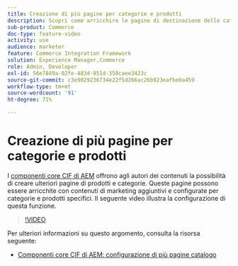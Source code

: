```yaml
---
title: Creazione di più pagine per categorie e prodotti
description: Scopri come arricchire le pagine di destinazione delle categorie e i dettagli dei prodotti con contenuti di marketing mirati.
sub-product: Commerce
doc-type: feature-video
activity: use
audience: marketer
feature: Commerce Integration Framework
solution: Experience Manager,Commerce
role: Admin, Developer
exl-id: 56e7849a-02fe-483d-951d-350caee3423c
source-git-commit: c3e9029236734e22f5d266ac26b923eafbe0a459
workflow-type: tm+mt
source-wordcount: '91'
ht-degree: 71%

---
```


# Creazione di più pagine per categorie e prodotti

I [componenti core CIF di AEM](https://github.com/adobe/aem-core-cif-components) offrono agli autori dei contenuti la possibilità di creare ulteriori pagine di prodotti e categorie. Queste pagine possono essere arricchite con contenuti di marketing aggiuntivi e configurate per categorie e prodotti specifici. Il seguente video illustra la configurazione di questa funzione.

>[!VIDEO](https://video.tv.adobe.com/v/36979/?quality=12&captions=ita)

Per ulteriori informazioni su questo argomento, consulta la risorsa seguente:

- [Componenti core CIF di AEM: configurazione di più pagine catalogo](https://github.com/adobe/aem-core-cif-components/wiki/configuration#multi-catalog-page-template-configuration)
